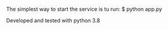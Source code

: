 The simplest way to start the service is tu run:
$ python app.py

Developed and tested with python 3.8
